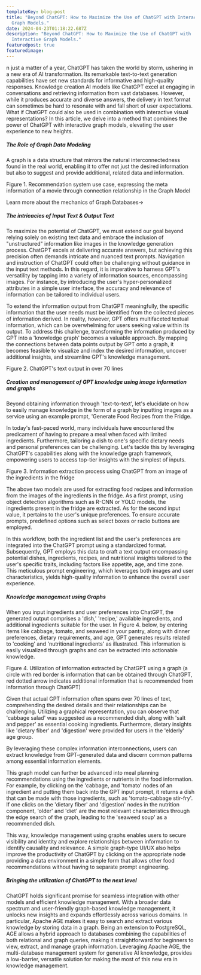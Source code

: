 ```yaml
---
templateKey: blog-post
title: "Beyond ChatGPT: How to Maximize the Use of ChatGPT with Interactive
  Graph Models."
date: 2024-04-23T01:18:22.687Z
description: "Beyond ChatGPT: How to Maximize the Use of ChatGPT with
  Interactive Graph Models."
featuredpost: true
featuredimage: 
---
```

<!--StartFragment-->

n just a matter of a year, ChatGPT has taken the world by storm, ushering in a new era of AI transformation. Its remarkable text-to-text generation capabilities have set new standards for informative and high-quality responses. Knowledge creation AI models like ChatGPT excel at engaging in conversations and retrieving information from vast databases. However, while it produces accurate and diverse answers, the delivery in text format can sometimes be hard to resonate with and fall short of user expectations. What if ChatGPT could also be used in combination with interactive visual representations? In this article, we delve into a method that combines the power of ChatGPT with interactive graph models, elevating the user experience to new heights.

##### The Role of Graph Data Modeling

A graph is a data structure that mirrors the natural interconnectedness found in the real world, enabling it to offer not just the desired information but also to suggest and provide additional, related data and information.

Figure 1. Recommendation system use case, expressing the meta information of a movie through connection relationship in the Graph Model

Learn more about the mechanics of Graph Databases->

##### The intricacies of Input Text & Output Text

To maximize the potential of ChatGPT, we must extend our goal beyond relying solely on existing text data and embrace the inclusion of "unstructured" information like images in the knowledge generation process. ChatGPT excels at delivering accurate answers, but achieving this precision often demands intricate and nuanced text prompts. Navigation and instruction of ChatGPT could often be challenging without guidance in the input text methods. In this regard, it is imperative to harness GPT's versatility by tapping into a variety of information sources, encompassing images. For instance, by introducing the user's hyper-personalized attributes in a simple user interface, the accuracy and relevance of information can be tailored to individual users.

To extend the information output from ChatGPT meaningfully, the specific information that the user needs must be identified from the collected pieces of information derived. In reality, however, GPT offers multifaceted textual information, which can be overwhelming for users seeking value within its output. To address this challenge, transforming the information produced by GPT into a 'knowledge graph' becomes a valuable approach. By mapping the connections between data points output by GPT onto a graph, it becomes feasible to visualize and index the desired information, uncover additional insights, and streamline GPT's knowledge management.



Figure 2. ChatGPT's text output in over 70 lines

##### Creation and management of GPT knowledge using image information and graphs

Beyond obtaining information through 'text-to-text', let's elucidate on how to easily manage knowledge in the form of a graph by inputting images as a service using an example prompt, 'Generate Food Recipes from the Fridge.

In today's fast-paced world, many individuals have encountered the predicament of having to prepare a meal when faced with limited ingredients. Furthermore, tailoring a dish to one's specific dietary needs and personal preferences can be challenging. Let's tackle this by leveraging ChatGPT's capabilities along with the knowledge graph framework, empowering users to access top-tier insights with the simplest of inputs.





Figure 3. Information extraction process using ChatGPT from an image of the ingredients in the fridge

The above two models are used for extracting food recipes and information from the images of the ingredients in the fridge. As a first prompt, using object detection algorithms such as R-CNN or YOLO models, the ingredients present in the fridge are extracted. As for the second input value, it pertains to the user's unique preferences. To ensure accurate prompts, predefined options such as select boxes or radio buttons are employed.

In this workflow, both the ingredient list and the user's preferences are integrated into the ChatGPT prompt using a standardized format. Subsequently, GPT employs this data to craft a text output encompassing potential dishes, ingredients, recipes, and nutritional insights tailored to the user's specific traits, including factors like appetite, age, and time zone. This meticulous prompt engineering, which leverages both images and user characteristics, yields high-quality information to enhance the overall user experience.

##### Knowledge management using Graphs

When you input ingredients and user preferences into ChatGPT, the generated output comprises a 'dish,' 'recipe,' available ingredients, and additional ingredients suitable for the user. In Figure 4. below, by entering items like cabbage, tomato, and seaweed in your pantry, along with dinner preferences, dietary requirements, and age, GPT generates results related to 'cooking' and 'nutritional ingredients' as illustrated. This information is easily visualized through graphs and can be extracted into actionable knowledge.



Figure 4. Utilization of information extracted by ChatGPT using a graph (a circle with red border is information that can be obtained through ChatGPT, red dotted arrow indicates additional information that is recommended from information through ChatGPT)

Given that actual GPT information often spans over 70 lines of text, comprehending the desired details and their relationships can be challenging. Utilizing a graphical representation, you can observe that 'cabbage salad' was suggested as a recommended dish, along with 'salt and pepper' as essential cooking ingredients. Furthermore, dietary insights like 'dietary fiber' and 'digestion' were provided for users in the 'elderly' age group.

By leveraging these complex information interconnections, users can extract knowledge from GPT-generated data and discern common patterns among essential information elements.

This graph model can further be advanced into meal planning recommendations using the ingredients or nutrients in the food information. For example, by clicking on the 'cabbage, and 'tomato' nodes of an ingredient and putting them back into the GPT input prompt, it returns a dish that can be made with those ingredients, such as 'tomato-cabbage stir-fry'. If one clicks on the 'dietary fiber' and 'digestion' nodes in the nutrition component, 'older' and 'diet' are the most relevant characteristics through the edge search of the graph, leading to the 'seaweed soup' as a recommended dish.

This way, knowledge management using graphs enables users to secure visibility and identity and explore relationships between information to identify causality and relevance. A simple graph-type UI/UX also helps improve the productivity of ChatGPT by clicking on the appropriate node providing a data environment in a simple form that allows other food recommendations without having to separate prompt engineering.

##### Bringing the utilization of ChatGPT to the next level

ChatGPT holds significant promise for seamless integration with other models and efficient knowledge management. With a broader data spectrum and user-friendly graph-based knowledge management, it unlocks new insights and expands effortlessly across various domains. In particular, Apache AGE makes it easy to search and extract various knowledge by storing data in a graph. Being an extension to PostgreSQL, AGE allows a hybrid approach to databases combining the capabilities of both relational and graph queries, making it straightforward for beginners to view, extract, and manage graph information. Leveraging Apache AGE, the multi-database management system for generative AI knowledge, provides a low-barrier, versatile solution for making the most of this new era in knowledge management.

<!--EndFragment-->